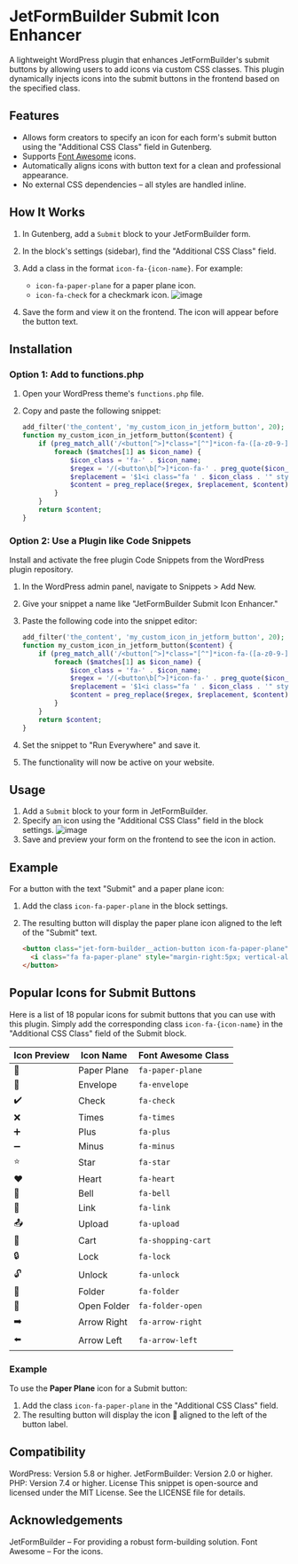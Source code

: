# JetFormBuilder Submit Icon Enhancer

A lightweight WordPress plugin that enhances JetFormBuilder's submit buttons by allowing users to add icons via custom CSS classes. This plugin dynamically injects icons into the submit buttons in the frontend based on the specified class.

## Features

- Allows form creators to specify an icon for each form's submit button using the "Additional CSS Class" field in Gutenberg.
- Supports [Font Awesome](https://fontawesome.com/) icons.
- Automatically aligns icons with button text for a clean and professional appearance.
- No external CSS dependencies – all styles are handled inline.

## How It Works

1. In Gutenberg, add a `Submit` block to your JetFormBuilder form.
2. In the block's settings (sidebar), find the "Additional CSS Class" field.
3. Add a class in the format `icon-fa-{icon-name}`. For example:
   - `icon-fa-paper-plane` for a paper plane icon.
   - `icon-fa-check` for a checkmark icon.
  ![image](https://github.com/user-attachments/assets/d43f1624-7c92-4851-8078-e72d19cabd77)

4. Save the form and view it on the frontend. The icon will appear before the button text.

## Installation

### Option 1: Add to functions.php
1. Open your WordPress theme's `functions.php` file.
2. Copy and paste the following snippet:

   ```php
   add_filter('the_content', 'my_custom_icon_in_jetform_button', 20);
   function my_custom_icon_in_jetform_button($content) {
       if (preg_match_all('/<button[^>]*class="[^"]*icon-fa-([a-z0-9-]+)/i', $content, $matches)) {
           foreach ($matches[1] as $icon_name) {
               $icon_class = 'fa-' . $icon_name;
               $regex = '/(<button\b[^>]*icon-fa-' . preg_quote($icon_name, '/') . '[^>]*>)(.*?)(<\/button>)/is';
               $replacement = '$1<i class="fa ' . $icon_class . '" style="margin-right:5px; vertical-align:middle;"></i>$2$3';
               $content = preg_replace($regex, $replacement, $content);
           }
       }
       return $content;
   }

### Option 2: Use a Plugin like Code Snippets
Install and activate the free plugin Code Snippets from the WordPress plugin repository.

1. In the WordPress admin panel, navigate to Snippets > Add New.
2. Give your snippet a name like "JetFormBuilder Submit Icon Enhancer."
3. Paste the following code into the snippet editor:
   
   ```php
   add_filter('the_content', 'my_custom_icon_in_jetform_button', 20);
   function my_custom_icon_in_jetform_button($content) {
       if (preg_match_all('/<button[^>]*class="[^"]*icon-fa-([a-z0-9-]+)/i', $content, $matches)) {
           foreach ($matches[1] as $icon_name) {
               $icon_class = 'fa-' . $icon_name;
               $regex = '/(<button\b[^>]*icon-fa-' . preg_quote($icon_name, '/') . '[^>]*>)(.*?)(<\/button>)/is';
               $replacement = '$1<i class="fa ' . $icon_class . '" style="margin-right:5px; vertical-align:middle;"></i>$2$3';
               $content = preg_replace($regex, $replacement, $content);
           }
       }
       return $content;
   }

4. Set the snippet to "Run Everywhere" and save it.
5. The functionality will now be active on your website.
   
## Usage

1. Add a `Submit` block to your form in JetFormBuilder.
2. Specify an icon using the "Additional CSS Class" field in the block settings. ![image](https://github.com/user-attachments/assets/d43f1624-7c92-4851-8078-e72d19cabd77)
3. Save and preview your form on the frontend to see the icon in action.

## Example

For a button with the text "Submit" and a paper plane icon:

1. Add the class `icon-fa-paper-plane` in the block settings.
2. The resulting button will display the paper plane icon aligned to the left of the "Submit" text.

   ```html
   <button class="jet-form-builder__action-button icon-fa-paper-plane">
     <i class="fa fa-paper-plane" style="margin-right:5px; vertical-align:middle;"></i> Submit
   </button>

## Popular Icons for Submit Buttons

Here is a list of 18 popular icons for submit buttons that you can use with this plugin. Simply add the corresponding class `icon-fa-{icon-name}` in the "Additional CSS Class" field of the Submit block.

| Icon Preview | Icon Name         | Font Awesome Class  |
|--------------|-------------------|---------------------|
| 📨           | Paper Plane       | `fa-paper-plane`    |
| 📩           | Envelope          | `fa-envelope`       |
| ✔️           | Check             | `fa-check`          |
| ❌           | Times             | `fa-times`          |
| ➕           | Plus              | `fa-plus`           |
| ➖           | Minus             | `fa-minus`          |
| ⭐           | Star              | `fa-star`           |
| ❤️           | Heart             | `fa-heart`          |
| 🔔           | Bell              | `fa-bell`           |
| 🔗           | Link              | `fa-link`           |
| 📤           | Upload            | `fa-upload`         |
| 🛒           | Cart              | `fa-shopping-cart`  |
| 🔒           | Lock              | `fa-lock`           |
| 🔓           | Unlock            | `fa-unlock`         |
| 📁           | Folder            | `fa-folder`         |
| 📂           | Open Folder       | `fa-folder-open`    |
| ➡️           | Arrow Right       | `fa-arrow-right`    |
| ⬅️           | Arrow Left        | `fa-arrow-left`     |

### Example

To use the **Paper Plane** icon for a Submit button:
1. Add the class `icon-fa-paper-plane` in the "Additional CSS Class" field.
2. The resulting button will display the icon 📨 aligned to the left of the button label.


## Compatibility
WordPress: Version 5.8 or higher.
JetFormBuilder: Version 2.0 or higher.
PHP: Version 7.4 or higher.
License
This snippet is open-source and licensed under the MIT License. See the LICENSE file for details.

## Acknowledgements
JetFormBuilder – For providing a robust form-building solution.
Font Awesome – For the icons.
